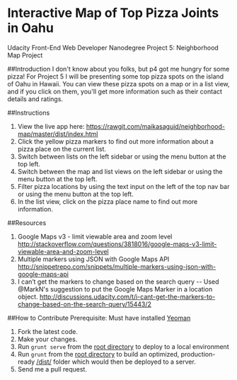 Interactive Map of Top Pizza Joints in Oahu
===============================

Udacity Front-End Web Developer Nanodegree
Project 5: Neighborhood Map Project

##Introduction
I don't know about you folks, but p4 got me hungry for some pizza! For Project 5 I will be presenting some top pizza spots on the island of Oahu in Hawaii. You can view these pizza spots on a map or in a list view, and if you click on them, you'll get more information such as their contact details and ratings.

##Instructions
1.  View the live app here: https://rawgit.com/maikasaguid/neighborhood-map/master/dist/index.html
2.  Click the yellow pizza markers to find out more information about a pizza place on the current list.
3.  Switch between lists on the left sidebar or using the menu button at the top left.
4.  Switch between the map and list views on the left sidebar or using the menu button at the top left.
5.  Filter pizza locations by using the text input on the left of the top nav bar or using the menu button at the top left.
6.  In the list view, click on the pizza place name to find out more information.

##Resources
1.  Google Maps v3 - limit viewable area and zoom level
    http://stackoverflow.com/questions/3818016/google-maps-v3-limit-viewable-area-and-zoom-level
2.  Multiple markers using JSON with Google Maps API
    http://snippetrepo.com/snippets/multiple-markers-using-json-with-google-maps-api
3.  I can’t get the markers to change based on the search query -- Used @MarkN's suggestion to put the Google Maps Marker in a location object.
    http://discussions.udacity.com/t/i-cant-get-the-markers-to-change-based-on-the-search-query/15443/2

##How to Contribute
Prerequisite: Must have installed [Yeoman](http://yeoman.io)

1.  Fork the latest code.
2.  Make your changes.
3.  Run `grunt serve` from the [root directory](/../../) to deploy to a local environment
4.  Run `grunt` from the [root directory](/../../) to build an optimized, production-ready [/dist/](../dist/) folder which would then be deployed to a server.
5.  Send me a pull request.
